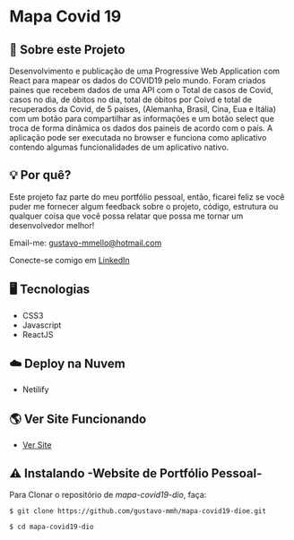 # Mapa Covid 19


## 📌 Sobre este Projeto

Desenvolvimento e publicação de uma Progressive Web Application com React para mapear os dados do COVID19 pelo mundo.
Foram criados paines que recebem dados de uma  API com o Total de casos de Covid, casos no dia, de óbitos no dia, total de óbitos por Coivd e total de recuperados da Covid, de 5 países, (Alemanha, Brasil, Cina, Eua e Itália) com um botão para compartilhar as informações e um botão select que troca de forma dinâmica os dados dos paineis de acordo com o país.
A aplicação pode ser executada no browser e funciona como aplicativo contendo algumas funcionalidades de um aplicativo nativo.

## 💡 Por quê?

Este projeto faz parte do meu portfólio pessoal, então, ficarei feliz se você puder me fornecer algum feedback sobre o projeto, código, estrutura ou qualquer coisa que você possa relatar que possa me tornar um desenvolvedor melhor!

Email-me: gustavo-mmello@hotmail.com

Conecte-se comigo em [LinkedIn](https://www.linkedin.com/in/gustavo-m-mello/)

## 🖥️ Tecnologias

- CSS3
- Javascript
- ReactJS


## ☁️ Deploy na Nuvem

- Netilify

## 🌎 Ver Site Funcionando

-  [Ver Site](https://627de8efdba3121db9d17eb9--map-covid-19.netlify.app/)

## ⚠️ Instalando -Website de Portfólio Pessoal-

Para Clonar o repositório de *mapa-covid19-dio*, faça:

```
$ git clone https://github.com/gustavo-mmh/mapa-covid19-dioe.git

$ cd mapa-covid19-dio

```
